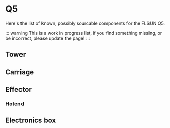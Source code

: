 # Q5

Here's the list of known, possibly sourcable components for the FLSUN Q5.

::: warning
This is a work in progress list, if you find something missing, or be incorrect, please update the page!
:::


## Tower


## Carriage


## Effector


### Hotend


## Electronics box
